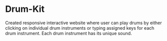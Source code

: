 # Drum-Kit
Created responsive interactive website where user can play drums by either clicking on individual drum instruments or typing assigned keys for each drum instrument.  Each drum instrument has its unique sound.
